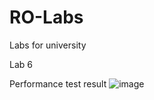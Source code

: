 # RO-Labs
Labs for university

Lab 6

Performance test result
![image](https://user-images.githubusercontent.com/91890262/196247730-4a358c48-57bd-4bd3-8cf0-6fbf62915d5a.png)
